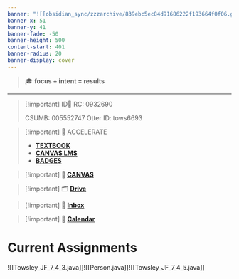```yaml
---
banner: "![[obsidian_sync/zzzarchive/839ebc5ec84d91686222f193664f0f06.gif]]"
banner-x: 51
banner-y: 41
banner-fade: -50
banner-height: 500
content-start: 401
banner-radius: 20
banner-display: cover
---
```

> 🎓 **focus + intent = results**
---

>[!important] ID🪪
> RC: 0932690
> 
> CSUMB: 005552747
> Otter ID: tows6693

> [!important] 📕 ACCELERATE 
> - [**TEXTBOOK**](https://tangible-holiday-de4.notion.site/160c76e7b5654d11ba10b8d6913f2fce?v=45373e527fe24641a1769bc1cbf37932)
> - [**CANVAS LMS**](https://cti-courses.instructure.com/)
> - [**BADGES**](https://badgr.com/public/issuers/_e76iEEhRxSLXt2XwHMv0w/badges)

> [!important] **🎒 [CANVAS](https://scccd.instructure.com/)**

> [!important] 🗂️ **[Drive](https://drive.google.com/drive/u/1/home)**

> [!important] 📩 **[Inbox](https://mail.google.com/mail/u/1/#inbox)**

> [!important] 📅 **[Calendar](https://calendar.google.com/calendar/u/0/r)**

# Current Assignments
![[Towsley_JF_7_4_3.java]]![[Person.java]]![[Towsley_JF_7_4_5.java]]